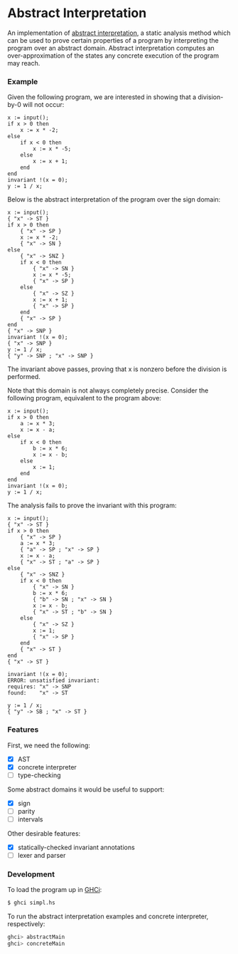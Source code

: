 # Abstract Interpretation

An implementation of [abstract interpretation](https://en.wikipedia.org/wiki/Abstract_interpretation),
a static analysis method which can be used to prove certain properties of a
program by interpreting the program over an abstract domain. Abstract
interpretation computes an over-approximation of the states any concrete
execution of the program may reach.

### Example

Given the following program, we are interested in showing that a division-by-0
will not occur:

```
x := input();
if x > 0 then
    x := x * -2;
else
    if x < 0 then
        x := x * -5;
    else
        x := x + 1;
    end
end
invariant !(x = 0);
y := 1 / x;
```

Below is the abstract interpretation of the program over the sign domain:

```
x := input();
{ "x" -> ST }
if x > 0 then
    { "x" -> SP }
    x := x * -2;
    { "x" -> SN }
else
    { "x" -> SNZ }
    if x < 0 then
        { "x" -> SN }
        x := x * -5;
        { "x" -> SP }
    else
        { "x" -> SZ }
        x := x + 1;
        { "x" -> SP }
    end
    { "x" -> SP }
end
{ "x" -> SNP }
invariant !(x = 0);
{ "x" -> SNP }
y := 1 / x;
{ "y" -> SNP ; "x" -> SNP }
```

The invariant above passes, proving that x is nonzero before the division
is performed.

Note that this domain is not always completely precise. Consider the following
program, equivalent to the program above:

```
x := input();
if x > 0 then
    a := x * 3;
    x := x - a;
else
    if x < 0 then
        b := x * 6;
        x := x - b;
    else
        x := 1;
    end
end
invariant !(x = 0);
y := 1 / x;
```

The analysis fails to prove the invariant with this program:

```
x := input();
{ "x" -> ST }
if x > 0 then
    { "x" -> SP }
    a := x * 3;
    { "a" -> SP ; "x" -> SP }
    x := x - a;
    { "x" -> ST ; "a" -> SP }
else
    { "x" -> SNZ }
    if x < 0 then
        { "x" -> SN }
        b := x * 6;
        { "b" -> SN ; "x" -> SN }
        x := x - b;
        { "x" -> ST ; "b" -> SN }
    else
        { "x" -> SZ }
        x := 1;
        { "x" -> SP }
    end
    { "x" -> ST }
end
{ "x" -> ST }

invariant !(x = 0);
ERROR: unsatisfied invariant:
requires: "x" -> SNP
found:    "x" -> ST

y := 1 / x;
{ "y" -> SB ; "x" -> ST }
```

### Features

First, we need the following:
- [x] AST
- [x] concrete interpreter
- [ ] type-checking

Some abstract domains it would be useful to support:
- [x] sign
- [ ] parity
- [ ] intervals

Other desirable features:
- [X] statically-checked invariant annotations
- [ ] lexer and parser

### Development

To load the program up in [GHCi](https://wiki.haskell.org/GHC/GHCi):

```sh
$ ghci simpl.hs
```

To run the abstract interpretation examples and concrete interpreter,
respectively:

```sh
ghci> abstractMain
ghci> concreteMain
```
